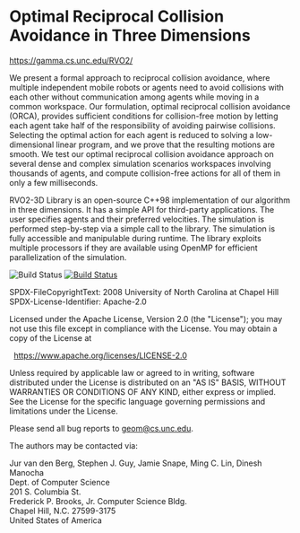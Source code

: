 <!--
README.md
RVO2-3D Library

SPDX-FileCopyrightText: 2008 University of North Carolina at Chapel Hill
SPDX-License-Identifier: CC-BY-SA-4.0

Creative Commons Attribution-ShareAlike 4.0 International Public License

You are free to:

* Share -- copy and redistribute the material in any medium or format

* ShareAlike -- If you remix, transform, or build upon the material, you must
  distribute your contributions under the same license as the original

* Adapt -- remix, transform, and build upon the material for any purpose, even
  commercially.

The licensor cannot revoke these freedoms as long as you follow the license
terms.

Under the following terms:

* Attribution -- You must give appropriate credit, provide a link to the
  license, and indicate if changes were made. You may do so in any reasonable
  manner, but not in any way that suggests the licensor endorses you or your
  use.

* No additional restrictions -- You may not apply legal terms or technological
  measures that legally restrict others from doing anything the license
  permits.

Notices:

* You do not have to comply with the license for elements of the material in
  the public domain or where your use is permitted by an applicable exception
  or limitation.

* No warranties are given. The license may not give you all of the permissions
  necessary for your intended use. For example, other rights such as publicity,
  privacy, or moral rights may limit how you use the material.

Please send all bug reports to <geom@cs.unc.edu>.

The authors may be contacted via:

Jur van den Berg, Stephen J. Guy, Jamie Snape, Ming C. Lin, Dinesh Manocha
Dept. of Computer Science
201 S. Columbia St.
Frederick P. Brooks, Jr. Computer Science Bldg.
Chapel Hill, N.C. 27599-3175
United States of America

<https://gamma.cs.unc.edu/RVO2/>
-->

Optimal Reciprocal Collision Avoidance in Three Dimensions
==========================================================

<https://gamma.cs.unc.edu/RVO2/>

We present a formal approach to reciprocal collision avoidance, where multiple
independent mobile robots or agents need to avoid collisions with each other
without communication among agents while moving in a common workspace. Our
formulation, optimal reciprocal collision avoidance (ORCA), provides sufficient
conditions for collision-free motion by letting each agent take half of the
responsibility of avoiding pairwise collisions. Selecting the optimal action for
each agent is reduced to solving a low-dimensional linear program, and we prove
that the resulting motions are smooth. We test our optimal reciprocal collision
avoidance approach on several dense and complex simulation scenarios workspaces
involving thousands of agents, and compute collision-free actions for all of
them in only a few milliseconds.

RVO2-3D Library is an open-source C++98 implementation of our algorithm in three
dimensions. It has a simple API for third-party applications. The user specifies
agents and their preferred velocities. The simulation is performed step-by-step
via a simple call to the library. The simulation is fully accessible and
manipulable during runtime. The library exploits multiple processors if they are
available using OpenMP for efficient parallelization of the simulation.

![Build Status](https://github.com/snape/RVO2-3D/workflows/ci/badge.svg?branch=main)
[![Build Status](https://circleci.com/gh/snape/RVO2-3D/tree/main.svg?style=svg)](https://circleci.com/gh/snape/RVO2-3D/?branch=main)

<!-- REUSE-IgnoreStart -->
SPDX-FileCopyrightText: 2008 University of North Carolina at Chapel Hill
SPDX-License-Identifier: Apache-2.0

Licensed under the Apache License, Version 2.0 (the "License");
you may not use this file except in compliance with the License.
You may obtain a copy of the License at

&nbsp;&nbsp;<https://www.apache.org/licenses/LICENSE-2.0>

Unless required by applicable law or agreed to in writing, software
distributed under the License is distributed on an "AS IS" BASIS,
WITHOUT WARRANTIES OR CONDITIONS OF ANY KIND, either express or implied.
See the License for the specific language governing permissions and
limitations under the License.

Please send all bug reports to [geom@cs.unc.edu](mailto:geom@cs.unc.edu).

The authors may be contacted via:

Jur van den Berg, Stephen J. Guy, Jamie Snape, Ming C. Lin, Dinesh Manocha  
Dept. of Computer Science  
201 S. Columbia St.  
Frederick P. Brooks, Jr. Computer Science Bldg.  
Chapel Hill, N.C. 27599-3175  
United States of America
<!-- REUSE-IgnoreEnd -->
